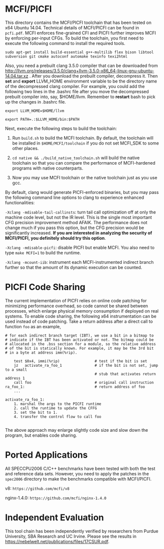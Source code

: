 MCFI/PICFI
====

This directory contains the MCFI/PICFI toolchain that has been tested on x64 Ubuntu 14.04. Technical details of MCFI/PICFI can be found in ```pcfi.pdf```. MCFI enforces fine-grained CFI and PICFI further improves MCFI by enforcing per-input CFGs. To build the toolchain, you first need to execute the following command to install the required tools.

  ```sudo apt-get install build-essential g++-multilib flex bison libtool subversion git cmake autoconf automake texinfo texi2html```

Also, you need a prebuilt clang 3.5.0 compiler that can be downloaded from http://llvm.org/releases/3.5.0/clang+llvm-3.5.0-x86_64-linux-gnu-ubuntu-14.04.tar.xz . After you download the prebuilt compiler, decompress it. Then **set** and **export** LLVM_HOME environment variable to be the directory name of the decompressed clang compiler. For example, you could add the following two lines in the .bashrc file after you move the decompressed prebuilt compiler into, say, $HOME/llvm. Remember to **restart** bash to pick up the changes in .bashrc file.

```export LLVM_HOME=$HOME/llvm```

```export PATH=.:$LLVM_HOME/bin:$PATH```

Next, execute the following steps to build the toolchain:

1. Run ```build.sh``` to build the MCFI toolchain. By default, the toolchain will be installed in ```$HOME/MCFI/toolchain``` if you do not set MCFI_SDK to some other places.

2. ```cd native && ./build_native_toolchain.sh``` will build the native toolchain so that you can compare the performance of MCFI-hardened programs with native counterparts.

3. Now you may use MCFI toolchain or the native toolchain just as you use gcc.

By default, clang would generate PICFI-enforced binaries, but you may pass the following command line options to clang to experience enhanced functionalities:

```-Xclang -mdisable-tail-callinsts```: turn tail call optimization off at only the machine code level, but not the IR level. This is the single most important CFG precision improvement method AFAIK. The performance does not change much if you pass this option, but the CFG precision would be significantly increased. **If you are interested in analyzing the security of MCFI/PICFI, you definitely should try this option**.

```-Xclang -mdisable-picfi```: disable PICFI but enable MCFI. You also need to type ```make MCFI=1``` to build the runtime.

```-Xclang -mcount-iib```: instrument each MCFI-instrumented indirect branch further so that the amount of its dynamic execution can be counted.

PICFI Code Sharing
==

The current implementation of PICFI relies on online code patching for minimizing performance overhead, so code cannot be shared between processes, which enlarge physical memory consumption if deployed on real systems. To enable code sharing, the following x64 instrumentation can be used instead of code patching. Take a return address after a direct call to function ```foo``` as an example,

```
# for each indirect branch target (IBT), we use a bit in a bitmap to
# indicate if the IBT has been activated or not. The bitmap could be
# allocated in the .bss section for a module, so the relative address
# of the bit is statically known. For example, it may be the 3rd bit
# in a byte at address imm(%rip).

    test $0x4, immi(%rip)                # test if the bit is set
    jz   activate_ra_foo_1               # if the bit is not set, jump to a small
                                         # stub that activates return address 1
    call foo                             # original call instruction
ra_foo_1:                                # return address of foo
    ...
    
activate_ra_foo_1:
    1. marshal the args to the PICFI runtime
    2. call the runtime to update the CFFG
    3. set the bit to 1.
    4. transfer the control flow to call foo
    
```
The above approach may enlarge slightly code size and slow down the program, but enables code sharing.

Ported Applications
==
All SPECCPU2006 C/C++ benchmarks have been tested with both the test and reference data sets. However, you need to apply the patches in the ```spec2006``` directory to make the benchmarks compatible with MCFI/PICFI.

v8: ```https://github.com/mcfi/v8```

nginx-1.4.0: ```https://github.com/mcfi/nginx-1.4.0```

Independent Evaluation
==
This tool chain has been independently verified by researchers from Purdue University, SBA Research and UC Irvine. Please see the results in https://nebelwelt.net/publications/files/17CSUR.pdf.
